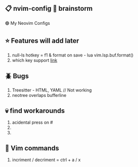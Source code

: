 ## 📋 nvim-config 🧠 brainstorm 

🟢 My Neovim Configs

## ⭐ Features will add later

1. null-ls hotkey = f1 & format on save - lua vim.lsp.buf.format()
2. which key support [link](https://github.com/folke/which-key.nvim)

## 🪲 Bugs
1. Treesitter - HTML, YAML // Not working
2. neotree overlaps bufferline

## 💀 find workarounds
1. acidental press on # 
2. 
3. 

## 🖖 Vim commands
1. incriment / decriment = ctrl + a / x


